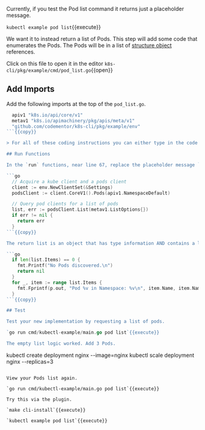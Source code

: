 Currently, if you test the Pod list command it returns just a placeholder message.

`kubectl example pod list`{{execute}}

 We want it to instead return a list of Pods. This step will add some code that enumerates the Pods. The Pods will be in a list of [structure object](https://www.golangprograms.com/go-language/struct.html) references.

Click on this file to open it in the editor `k8s-cli/pkg/example/cmd/pod_list.go`{{open}}

## Add Imports

Add the following imports at the top of the `pod_list.go`.

```go
  apiv1 "k8s.io/api/core/v1"
  metav1 "k8s.io/apimachinery/pkg/apis/meta/v1"
  "github.com/codementor/k8s-cli/pkg/example/env"
```{{copy}}

> For all of these coding instructions you can either type in the code (best way to learn) or click on the `Copy to Clipboard` icon button right after the code snippet. The code will be copied to your clipboard then you can paste it into the source files on the right.

## Run Functions

In the `run` functions, near line 67, replace the placeholder message `fmt.Printf("add pod list code using direct object references\n")` with the following:

```go
  // Acquire a kube client and a pods client
  client := env.NewClientSet(&Settings)
  podsClient := client.CoreV1().Pods(apiv1.NamespaceDefault)

  // Query pod clients for a list of pods
  list, err := podsClient.List(metav1.ListOptions{})
  if err != nil {
    return err
  }
```{{copy}}

The return list is an object that has type information AND contains a list of the objects we are interested in. This is a common pattern in Kubernetes object access. Next, append this additional code that checks to see if there are any objects and prints a line for each Pod found.

```go
  if len(list.Items) == 0 {
    fmt.Printf("No Pods discovered.\n")
    return nil
  }
  for _, item := range list.Items {
    fmt.Fprintf(p.out, "Pod %v in Namespace: %v\n", item.Name, item.Namespace)
  }
```{{copy}}

## Test

Test your new implementation by requesting a list of pods.

`go run cmd/kubectl-example/main.go pod list`{{execute}}

The empty list logic worked. Add 3 Pods.

```
kubectl create deployment nginx --image=nginx
kubectl scale deployment nginx --replicas=3
```{{execute}}

View your Pods list again.

`go run cmd/kubectl-example/main.go pod list`{{execute}}

Try this via the plugin.

`make cli-install`{{execute}}

`kubectl example pod list`{{execute}}
